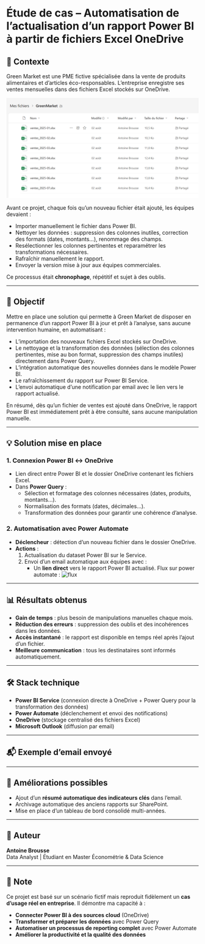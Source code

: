 # Étude de cas – Automatisation de l’actualisation d’un rapport Power BI à partir de fichiers Excel OneDrive

## 📌 Contexte
Green Market est une PME fictive spécialisée dans la vente de produits alimentaires et d’articles éco-responsables.
L’entreprise enregistre ses ventes mensuelles dans des fichiers Excel stockés sur OneDrive.

![cloud](/images/cloud.png)

Avant ce projet, chaque fois qu’un nouveau fichier était ajouté, les équipes devaient :
- Importer manuellement le fichier dans Power BI.
- Nettoyer les données : suppression des colonnes inutiles, correction des formats (dates, montants…), renommage des champs.
- Resélectionner les colonnes pertinentes et reparamétrer les transformations nécessaires.
- Rafraîchir manuellement le rapport.
- Envoyer la version mise à jour aux équipes commerciales.

Ce processus était **chronophage**, répétitif et sujet à des oublis.

---

## 🎯 Objectif
Mettre en place une solution qui permette à Green Market de disposer en permanence d’un rapport Power BI à jour et prêt à l’analyse, sans aucune intervention humaine, en automatisant :
- L’importation des nouveaux fichiers Excel stockés sur OneDrive.
- Le nettoyage et la transformation des données (sélection des colonnes pertinentes, mise au bon format, suppression des champs inutiles) directement dans Power Query.
- L’intégration automatique des nouvelles données dans le modèle Power BI.
- Le rafraîchissement du rapport sur Power BI Service.
- L’envoi automatique d’une notification par email avec le lien vers le rapport actualisé.

En résumé, dès qu’un fichier de ventes est ajouté dans OneDrive, le rapport Power BI est immédiatement prêt à être consulté, sans aucune manipulation manuelle.

---

## 💡 Solution mise en place

### 1. **Connexion Power BI ↔ OneDrive**
- Lien direct entre Power BI et le dossier OneDrive contenant les fichiers Excel.
- Dans **Power Query** :
  - Sélection et formatage des colonnes nécessaires (dates, produits, montants…).
  - Normalisation des formats (dates, décimales…).
  - Transformation des données pour garantir une cohérence d’analyse.

### 2. **Automatisation avec Power Automate**
- **Déclencheur** : détection d’un nouveau fichier dans le dossier OneDrive.
- **Actions** :
  1. Actualisation du dataset Power BI sur le Service.
  2. Envoi d’un email automatique aux équipes avec :
     - Un **lien direct** vers le rapport Power BI actualisé.
Flux sur power automate : 
![flux](/images/flux-automate.png.png)

---

## 📊 Résultats obtenus
- **Gain de temps** : plus besoin de manipulations manuelles chaque mois.
- **Réduction des erreurs** : suppression des oublis et des incohérences dans les données.
- **Accès instantané** : le rapport est disponible en temps réel après l’ajout d’un fichier.
- **Meilleure communication** : tous les destinataires sont informés automatiquement.

---

## 🛠️ Stack technique
- **Power BI Service** (connexion directe à OneDrive + Power Query pour la transformation des données)
- **Power Automate** (déclenchement et envoi des notifications)
- **OneDrive** (stockage centralisé des fichiers Excel)
- **Microsoft Outlook** (diffusion par email)

---

## 📬 Exemple d’email envoyé


---

## 🚀 Améliorations possibles
- Ajout d’un **résumé automatique des indicateurs clés** dans l’email.
- Archivage automatique des anciens rapports sur SharePoint.
- Mise en place d’un tableau de bord consolidé multi-années.

---

## 👤 Auteur
**Antoine Brousse**  
Data Analyst | Étudiant en Master Économétrie & Data Science

---

## 📌 Note
Ce projet est basé sur un scénario fictif mais reproduit fidèlement un **cas d’usage réel en entreprise**.
Il démontre ma capacité à :
- **Connecter Power BI à des sources cloud** (OneDrive)
- **Transformer et préparer les données** avec Power Query
- **Automatiser un processus de reporting complet** avec Power Automate
- **Améliorer la productivité et la qualité des données**

